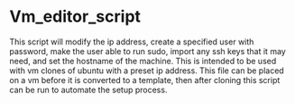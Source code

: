 # Vm_editor_script

This script will modify the ip address, create a specified user with password, make the user able to run sudo, import any ssh keys that it may need, and set the hostname of the machine. This is intended to be used with vm clones of ubuntu with a preset ip address. This file can be placed on a vm before it is converted to a template, then after cloning this script can be run to automate the setup process.
